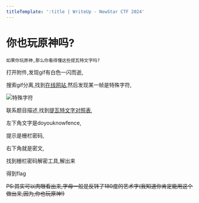 ```yaml
---
titleTemplate: ':title | WriteUp - NewStar CTF 2024'
---
```

# 你也玩原神吗?

```Plaintext
如果你玩原神,那么你看得懂这些提瓦特文字吗?
```

打开附件,发现gif有白色一闪而逝,

搜索gif分离,找到[在线网站](https://tool.lu/gifsplitter/),然后发现某一帧是特殊字符,

![特殊字符](/assets/images/wp/2024/week2/genshin_1.gif)

联系题目描述,找到[提瓦特文字对照表](https://www.miyoushe.com/ys/article/30743427?crawler=bingbot),

左下角文字是doyouknowfence,

提示是栅栏密码,

右下角就是密文,

找到栅栏密码解密工具,解出来

得到flag

~~PS:其实可以肉眼看出来,字母一般是反转了180度的艺术字(我知道你肯定能用这个做出来,因为,你也玩原神!)~~
